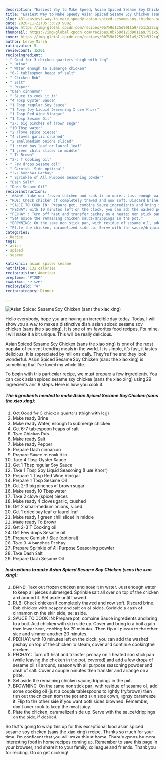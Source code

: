 ```yaml
---
description: "Easiest Way to Make Speedy Asian Spiced Sesame Soy Chicken (sans the xiao xing)"
title: "Easiest Way to Make Speedy Asian Spiced Sesame Soy Chicken (sans the xiao xing)"
slug: 431-easiest-way-to-make-speedy-asian-spiced-sesame-soy-chicken-sans-the-xiao-xing
date: 2020-11-22T05:33:20.908Z
image: https://img-global.cpcdn.com/recipes/0b759d125d9011a9/751x532cq70/asian-spiced-sesame-soy-chicken-sans-the-xiao-xing-recipe-main-photo.jpg
thumbnail: https://img-global.cpcdn.com/recipes/0b759d125d9011a9/751x532cq70/asian-spiced-sesame-soy-chicken-sans-the-xiao-xing-recipe-main-photo.jpg
cover: https://img-global.cpcdn.com/recipes/0b759d125d9011a9/751x532cq70/asian-spiced-sesame-soy-chicken-sans-the-xiao-xing-recipe-main-photo.jpg
author: Leroy Marsh
ratingvalue: 5
reviewcount: 15201
recipeingredient:
- " Good for 3 chicken quarters thigh with leg"
- " Brine"
- " Water enough to submerge chicken"
- "6-7 tablespoon heaps of salt"
- " Chicken Rub"
- " Salt"
- " Pepper"
- "Dash cinnamon"
- " Sauce to cook it in"
- "4 Tbsp Oyster Sauce"
- "1 Tbsp regular Soy Sauce"
- "1 Tbsp Soy Liquid Seasoning I use Knorr"
- "1 Tbsp Red Wine Vinegar"
- "1 Tbsp Sesame Oil"
- "2-3 big pinches of brown sugar"
- "10 Tbsp water"
- "2 clove spice pieces"
- "4 cloves garlic crushed"
- "2 smallmedium onions sliced"
- "1 dried bay leaf or laurel leaf"
- "1 green chili sliced in middle"
- " To Brown"
- "2-3 T Cooking oil"
- " Few drops Sesame oil"
- " Garnish  Side optional"
- "3-4 bunches Pechay"
- " Sprinkle of All Purpose Seasoning powder"
- "Dash Salt"
- "Dash Sesame Oil"
recipeinstructions:
- "BRINE: Take out frozen chicken and soak it in water. Just enough water to keep all pieces submerged. Sprinkle salt all over on top of the chicken and around it. Set aside until thawed."
- "RUB: Check chicken if completely thawed and now soft. Discard brine. Rub chicken with pepper and salt on all sides. Sprinkle a dash of cinnamon on the skin side, set aside."
- "SAUCE TO COOK IN: Prepare pot, combine Sauce ingredients and bring to a boil. Add chicken with skin side up. Cover and bring to a boil again then lower heat, cooking for 20 minutes. Then flip all pieces to the other side and simmer another 20 minutes."
- "PECHAY: with 10 minutes left on the clock, you can add the washed pechay on top of the chicken to steam, cover and continue cookingthe chicken."
- "PECHAY : Turn off heat and transfer pechay on a heated non stick pan (while leaving the chicken in the pot, covered) and add a few drops of sesame oil all around, season with all purpose seasoning powder and dash of salt. Cover a couple minutes then transfer and arrange on a plate."
- "Set aside the remaining chicken sauce/drippings in the pot."
- "BROWNING: On the same non stick pan, with residue of sesame oil, add some cooking oil (just a couple tablespoons to lightly fry/brown) then fish out the chicken from the pot and skin side down, lightly caramelize it. Flip to the other side if you want both sides browned. Remember, don&#39;t over cook to keep the meat juicy."
- "Plate the chicken, caramelized side up. Serve with the sauce/drippings on the side, if desired."
categories:
- Recipe
tags:
- asian
- spiced
- sesame

katakunci: asian spiced sesame 
nutrition: 132 calories
recipecuisine: American
preptime: "PT20M"
cooktime: "PT52M"
recipeyield: "4"
recipecategory: Dinner

---
```



![Asian Spiced Sesame Soy Chicken (sans the xiao xing)](https://img-global.cpcdn.com/recipes/0b759d125d9011a9/751x532cq70/asian-spiced-sesame-soy-chicken-sans-the-xiao-xing-recipe-main-photo.jpg)

Hello everybody, hope you are having an incredible day today. Today, I will show you a way to make a distinctive dish, asian spiced sesame soy chicken (sans the xiao xing). It is one of my favorites food recipes. For mine, I will make it a bit unique. This will be really delicious.

Asian Spiced Sesame Soy Chicken (sans the xiao xing) is one of the most popular of current trending meals in the world. It is simple, it's fast, it tastes delicious. It is appreciated by millions daily. They're fine and they look wonderful. Asian Spiced Sesame Soy Chicken (sans the xiao xing) is something that I've loved my whole life.




To begin with this particular recipe, we must prepare a few ingredients. You can cook asian spiced sesame soy chicken (sans the xiao xing) using 29 ingredients and 8 steps. Here is how you cook it.

<!--inarticleads1-->

##### The ingredients needed to make Asian Spiced Sesame Soy Chicken (sans the xiao xing):

1. Get  Good for 3 chicken quarters (thigh with leg)
1. Make ready  Brine
1. Make ready  Water, enough to submerge chicken
1. Get 6-7 tablespoon heaps of salt
1. Take  Chicken Rub
1. Make ready  Salt
1. Make ready  Pepper
1. Prepare Dash cinnamon
1. Prepare  Sauce to cook it in
1. Take 4 Tbsp Oyster Sauce
1. Get 1 Tbsp regular Soy Sauce
1. Take 1 Tbsp Soy Liquid Seasoning (I use Knorr)
1. Prepare 1 Tbsp Red Wine Vinegar
1. Prepare 1 Tbsp Sesame Oil
1. Get 2-3 big pinches of brown sugar
1. Make ready 10 Tbsp water
1. Take 2 clove (spice) pieces
1. Make ready 4 cloves garlic, crushed
1. Get 2 small-medium onions, sliced
1. Get 1 dried bay leaf or laurel leaf
1. Make ready 1 green chili sliced in middle
1. Make ready  To Brown
1. Get 2-3 T Cooking oil
1. Get  Few drops Sesame oil
1. Prepare  Garnish / Side (optional)
1. Take 3-4 bunches Pechay
1. Prepare  Sprinkle of All Purpose Seasoning powder
1. Take Dash Salt
1. Prepare Dash Sesame Oil




<!--inarticleads2-->

##### Instructions to make Asian Spiced Sesame Soy Chicken (sans the xiao xing):

1. BRINE: Take out frozen chicken and soak it in water. Just enough water to keep all pieces submerged. Sprinkle salt all over on top of the chicken and around it. Set aside until thawed.
1. RUB: Check chicken if completely thawed and now soft. Discard brine. Rub chicken with pepper and salt on all sides. Sprinkle a dash of cinnamon on the skin side, set aside.
1. SAUCE TO COOK IN: Prepare pot, combine Sauce ingredients and bring to a boil. Add chicken with skin side up. Cover and bring to a boil again then lower heat, cooking for 20 minutes. Then flip all pieces to the other side and simmer another 20 minutes.
1. PECHAY: with 10 minutes left on the clock, you can add the washed pechay on top of the chicken to steam, cover and continue cookingthe chicken.
1. PECHAY : Turn off heat and transfer pechay on a heated non stick pan (while leaving the chicken in the pot, covered) and add a few drops of sesame oil all around, season with all purpose seasoning powder and dash of salt. Cover a couple minutes then transfer and arrange on a plate.
1. Set aside the remaining chicken sauce/drippings in the pot.
1. BROWNING: On the same non stick pan, with residue of sesame oil, add some cooking oil (just a couple tablespoons to lightly fry/brown) then fish out the chicken from the pot and skin side down, lightly caramelize it. Flip to the other side if you want both sides browned. Remember, don&#39;t over cook to keep the meat juicy.
1. Plate the chicken, caramelized side up. Serve with the sauce/drippings on the side, if desired.




So that's going to wrap this up for this exceptional food asian spiced sesame soy chicken (sans the xiao xing) recipe. Thanks so much for your time. I'm confident that you will make this at home. There's gonna be more interesting food in home recipes coming up. Remember to save this page in your browser, and share it to your family, colleague and friends. Thank you for reading. Go on get cooking!
